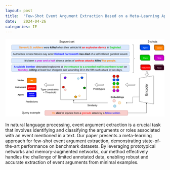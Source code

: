 ```yaml
---
layout: post
title:  "Few-Shot Event Argument Extraction Based on a Meta-Learning Approach"
date:   2024-04-26
categories: IE
---
```


![Illustration](./assets/figures/method_fewrel.drawio.png)

In natural language processing, event argument extraction is a crucial task that involves identifying and classifying the arguments or roles associated with an event mentioned in a text. Our paper presents a meta-learning approach for few-shot event argument extraction, demonstrating state-of-the-art performance on benchmark datasets. By leveraging prototypical networks and memory-augmented networks, our method effectively handles the challenge of limited annotated data, enabling robust and accurate extraction of event arguments from minimal examples.
